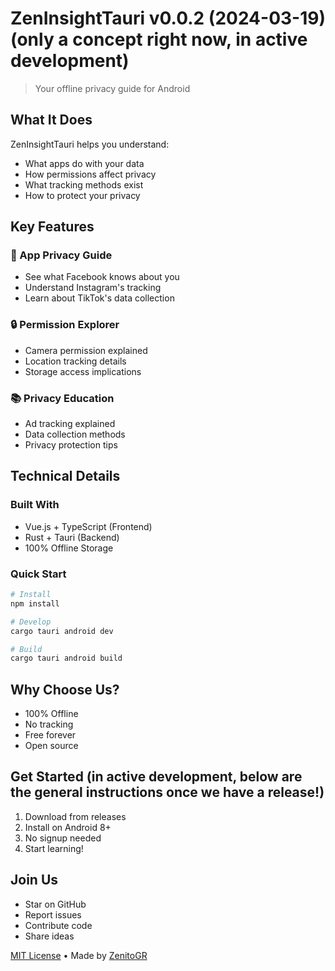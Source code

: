 # ZenInsightTauri v0.0.2 (2024-03-19) (only a concept right now, in active development)

> Your offline privacy guide for Android

## What It Does

ZenInsightTauri helps you understand:
- What apps do with your data
- How permissions affect privacy
- What tracking methods exist
- How to protect your privacy

## Key Features

### 📱 App Privacy Guide
- See what Facebook knows about you
- Understand Instagram's tracking
- Learn about TikTok's data collection

### 🔒 Permission Explorer
- Camera permission explained
- Location tracking details
- Storage access implications

### 📚 Privacy Education
- Ad tracking explained
- Data collection methods
- Privacy protection tips

## Technical Details

### Built With
- Vue.js + TypeScript (Frontend)
- Rust + Tauri (Backend)
- 100% Offline Storage

### Quick Start
```bash
# Install
npm install

# Develop
cargo tauri android dev

# Build
cargo tauri android build
```

## Why Choose Us?
- 100% Offline
- No tracking
- Free forever
- Open source

## Get Started (in active development, below are the general instructions once we have a release!)
1. Download from releases
2. Install on Android 8+
3. No signup needed
4. Start learning!

## Join Us
- Star on GitHub
- Report issues
- Contribute code
- Share ideas

[MIT License](LICENSE) • Made by [ZenitoGR](https://github.com/zenitogr)
